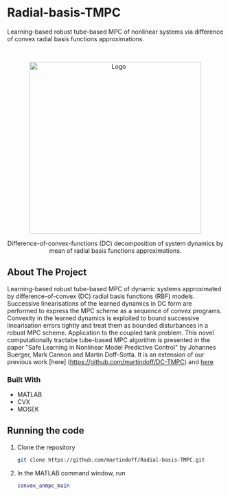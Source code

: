 # Radial-basis-TMPC
Learning-based robust tube-based MPC of nonlinear systems via difference of convex radial basis functions approximations. 


<br />
<p align="center">
   <img src="https://github.com/martindoff/Radial-basis-TMPC/blob/main/RBF.png" alt="Logo" width="400" height="400">
  <p align="center">
   Difference-of-convex-functions (DC) decomposition of system dynamics by mean of radial basis functions approximations. 
    <br />  
  </p>
</p>

<!-- ABOUT THE PROJECT -->
## About The Project

Learning-based robust tube-based MPC of dynamic systems approximated by difference-of-convex (DC) radial basis functions (RBF) models. Successive linearisations of the learned dynamics in DC form are performed to express the MPC scheme as a sequence of convex programs.  Convexity in the learned dynamics is exploited to bound successive linearisation errors tightly and treat them as bounded disturbances in a robust MPC scheme. Application to the coupled tank problem. This novel computationally tractabe tube-based MPC algorithm is presented in the paper "Safe Learning in Nonlinear Model Predictive Control" by Johannes Buerger, Mark Cannon and Martin Doff-Sotta. It is an extension of our previous work [here] (https://github.com/martindoff/DC-TMPC) and [here](https://ora.ox.ac.uk/objects/uuid:a3a0130b-5387-44b3-97ae-1c9795b91a42/download_file?safe_filename=Doff-Sotta_and_Cannon_2022_Difference_of_convex.pdf&file_format=application%2Fpdf&type_of_work=Conference+item)

### Built With

* MATLAB
* CVX
* MOSEK

## Running the code

1. Clone the repository
   ```sh
   git clone https://github.com/martindoff/Radial-basis-TMPC.git
   ```
2. In the MATLAB command window, run

   ```matlab
   convex_anmpc_main
   ```
